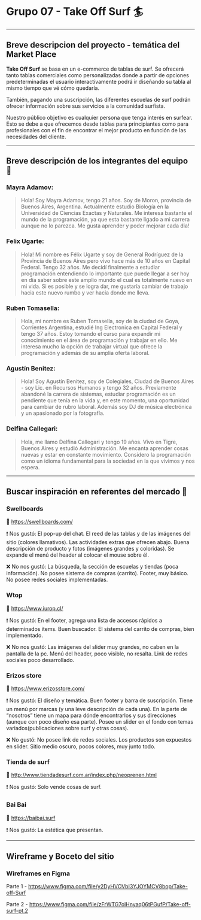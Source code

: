 # Grupo 07 - Take Off Surf :surfer:

---

## Breve descripcion del proyecto - temática del Market Place 

**Take Off Surf** se basa en un e-commerce de tablas de surf. Se ofrecerá tanto tablas comerciales como personalizadas donde a partir de opciones predeterminadas el usuario interactivamente podrá ir diseñando su tabla al mismo tiempo que vé cómo quedaría. 

También, pagando una suscripción, las diferentes escuelas de surf podrán ofrecer información sobre sus servicios a la comunidad surfista.

Nuestro público objetivo es cualquier persona que tenga interés en surfear. Esto se debe a que ofrecemos desde tablas para principiantes como para profesionales con el fin de encontrar el mejor producto en función de las necesidades del cliente.

---

## Breve descripción de los integrantes del equipo :busts_in_silhouette:

### Mayra Adamov:
>Hola! Soy Mayra Adamov, tengo 21 años. Soy de Moron, provincia de Buenos Aires, Argentina. Actualmente estudio Biología en la Universidad de Ciencias Exactas y Naturales. Me interesa bastante el mundo de la programación, ya que esta bastante ligado a mi carrera aunque no lo parezca. Me gusta aprender y poder mejorar cada dia!

### Felix Ugarte:
>Hola! Mi nombre es Félix Ugarte y soy de General Rodríguez de la Provincia de Buenos Aires pero vivo hace más de 10 años en Capital Federal. Tengo 32 años. Me decidí finalmente a estudiar programación entendiendo lo importante que puede llegar a ser hoy en día saber sobre este amplio mundo el cual es totalmente nuevo en mi vida. Si es posible y se logra dar, me gustaría cambiar de trabajo hacia este nuevo rumbo y ver hacia donde me lleva.

### Ruben Tomasella:
>Hola, mi nombre es Ruben Tomasella, soy de la ciudad de Goya, Corrientes Argentina,  estudié Ing Electronica en Capital Federal y tengo 37 años. Estoy tomando el curso para expandir mi conocimiento en el área de programación y trabajar en ello. Me interesa mucho la opción de trabajar virtual que ofrece la programación y además de su amplia oferta laboral.

### Agustín Benitez:
>Hola! Soy Agustín Benitez, soy de Colegiales, Ciudad de Buenos Aires - soy Lic. en Recursos Humanos y tengo 32 años. Previamente abandoné la carrera de sistemas, estudiar programación es un pendiente que tenía en la vida y, en este momento, una oportunidad para cambiar de rubro laboral. Además soy DJ de música electrónica y un apasionado por la fotografía.
 
### Delfina Callegari:
>Hola, me llamo Delfina Callegari y tengo 19 años. Vivo en Tigre, Buenos Aires y estudió Administración. Me encanta aprender cosas nuevas y estar en constante movimiento. Considero la programación como un idioma fundamental para la sociedad en la que vivimos y nos espera.

---


## Buscar inspiración en referentes del mercado :department_store:

### Swellboards 
:link: https://swellboards.com/

:heavy_exclamation_mark: Nos gustó:
El pop-up del chat.
El reed de las tablas y de las imágenes del sitio (colores llamativos).
Las actividades extras que ofrecen abajo.
Buena descripción de producto y fotos (imágenes grandes y coloridas).
Se expande el menú del header al colocar el mouse sobre él.

:x: No nos gustó:
La búsqueda, la sección de escuelas y tiendas (poca información).
No posee sistema de compras (carrito).
Footer, muy básico.
No posee redes sociales implementadas.

### Wtop 
:link: https://www.iurop.cl/

:heavy_exclamation_mark: Nos gustó:
En el footer, agrega una lista de accesos rápidos a determinados items.
Buen buscador.
El sistema del carrito de compras, bien implementado.

:x: No nos gustó:
Las imágenes del slider muy grandes, no caben en la pantalla de la pc.
Menú del header, poco visible, no resalta.
Link de redes sociales poco desarrollado.


### Erizos store 
:link: https://www.erizosstore.com/

:heavy_exclamation_mark: Nos gustó:
El diseño y temática.
Buen footer y barra de suscripción.
Tiene un menú por marcas (y una leve descripción de cada una).
En la parte de “nosotros” tiene un mapa para dónde encontrarlos y sus direcciones (aunque con poco diseño esa parte).
Posee un slider en el fondo con temas variados(publicaciones sobre surf y otras cosas).

:x: No gustó:
No posee link de redes sociales.
Los productos son expuestos en slider.
Sitio medio oscuro, pocos colores, muy junto todo.


### Tienda de surf 
:link: http://www.tiendadesurf.com.ar/index.php/neoprenen.html

:heavy_exclamation_mark: Nos gustó:
Solo vende cosas de surf.

### Bai Bai
:link: https://baibai.surf

:heavy_exclamation_mark: Nos gustó:
La estética que presentan.

---

## Wireframe y Boceto del sitio

### Wireframes en Figma

Parte 1 - https://www.figma.com/file/y2DyHVOVbI3YJOYMCV8bop/Take-off-Surf 

Parte 2 - https://www.figma.com/file/zFrWTG7olHnyaq06tPGufP/Take-off-surf-pt.2 



